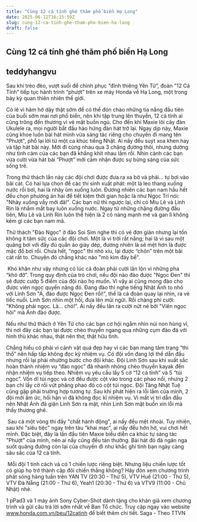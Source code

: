 ```yaml
---
title: "Cùng 12 cá tính ghé thăm phố biển Hạ Long"
date: 2025-06-12T16:15:59Z
slug: cung-12-ca-tinh-ghe-tham-pho-bien-ha-long
draft: false
---
```


## Cùng 12 cá tính ghé thăm phố biển Hạ Long

## teddyhangvu

Sau khi trèo đèo, vượt suối để chinh phục “đỉnh thiêng Yên Tử”, đoàn "12 Cá Tính” tiếp tục hành trình “phượt” trên xe máy Honda về Hạ Long, một trong bảy kỳ quan thiên nhiên thế giới.

Có lẽ vì hăm hở dậy thật sớm để có thể đón chào những tia nắng đầu tiên của buổi sớm mai nơi phố biển, nên khi tập trung lên thuyền, 12 cá tính ai cũng trông đến thương vì vẻ mặt buồn ngủ. Cho đến khi Maxie lôi cây đàn Ukulele ra, mọi người bắt đầu hào hứng đàn hát trở lại. Ngay dịp này, Maxie cũng khoe luôn bài hát mình vừa sáng tác riêng cho chuyến đi mang tên "Phượt", phổ lại lời từ một ca khúc tiếng Nhật. Ai nấy đều suýt xoa khen hay và tập hát bài này. Mới đi cùng nhau qua 3 chặng đường thôi, nhưng dường như tình cảm của các bạn đã khắng khít nhau lắm rồi. Nhìn cảnh các bạn vừa cười vừa hát bài “Phượt” mới cảm nhận được sự bừng sáng của sức sống trẻ.

Trong thử thách lần này các đội chơi được đưa ra xa bờ và phải... tự bơi vào bãi cát. Có hai lựa chọn để các thí sinh xuất phát: một là leo thang xuống nước rồi bơi, hai là nhảy ùm xuống luôn. Đương nhiên các bạn nam hầu hết đều chọn phương án hai để tiết kiệm thời gian hoặc là như Ngọc Trí nói: "Nhảy xuống vầy mới đã!". Các bạn nữ thì ngược lại, chỉ có Miu Lê và Linh Rin là nhắm mắt bay luôn xuống nước. Ngay từ những chặng đường đầu tiên, Miu Lê và Linh Rin luôn thể hiện là 2 cô nàng mạnh mẽ và gan lì không kém gì các bạn nam mà.

Thử thách "Đào Ngọc" ở đảo Soi Sim nghe thì có vẻ đơn giản nhưng lại tốn không ít tâm sức của các đội chơi. Một là vì trời rất nắng; hai là vì sau một quãng bơi với đầy đủ quần áo giày dép, đương nhiên là sẽ mệt hơn là được mặc đồ bơi rồi. Chưa hết, "ngọc" thì nhỏ xíu, lại được “chôn” trên một bãi cát rất to. Chuyện đó chẳng khác nào "mò kim đáy bể".

​
Khó khăn như vậy nhưng có lúc cả đoàn phải cười lăn lộn vì những pha “khó đỡ”. Trong quy định của trò chơi, nếu đội nào đào được "Ngọc Đen" thì sẽ được cướp 5 điểm của đội nào họ muốn. Vì vậy ai cũng mong đào cho được viên ngọc quyền năng đó. Đang đào thì nghe tiếng Nhật Ánh to nhỏ với Linh Sơn "Á, đào được Ngọc Đen rồi!", thế là cả đoàn quay lại nhìn, ra vẻ tiếc nuối. Linh Sơn nhìn một hồi, đưa lên mũi ngửi. Rồi chàng phì cười: "Không phải ngọc. Là… chó!". Ai nấy đều lăn ra cười nứt nẻ bởi "Viên ngọc hôi" mà Ánh đào được.

Nếu như thử thách ở Yên Tử cho các bạn cơ hội ngắm nhìn núi non hùng vĩ, thì nơi đây các bạn lại được chèo thuyền ngang qua những cụm đảo đá với hình thù khác nhau, thật nên thơ, thật hữu tình.

Chẳng hiểu có phải vì cảnh vật quá đẹp hay vì các bạn mang tâm trạng “thi thố” nên hấp tấp không đọc kỹ nhiệm vụ. Có đội vốn đang lợi thế dẫn đầu nhưng rồi lại phải nhường bước cho đội khác. Đội Linh Sơn sau khi xuất sắc hoàn thành nhiệm vụ “đào ngọc” đã nhanh nhóng chèo thuyền kayak đến nhận nhiệm vụ tiếp theo. Nhiệm vụ yêu cầu lấy 5 cờ “12 cá tính” và 5 “túi ngọc”. Vốn dĩ túi ngọc và cờ đều được cột vào trong các phao nổi, nhưng 2 bạn chỉ lấy cờ rồi vứt phăng phao đỏ có cột túi ngọc. Đội Tăng Nhật Tuệ cũng gặp phải trường hợp tương tự. Sau khi phát hiện ra lỗi lầm của mình, 2 đội mới ấm ức, hối hận vì đã không đọc kĩ nhiệm vụ. Vì mất vị trí dẫn đầu nên Nhật Ánh đã giận Linh Sơn ra mặt, nhìn Linh Sơn mặt buồn xin lỗi mà thấy thương ghê.

​
Sau cả một vòng thi đầy "chất hành động", ai nấy đều mệt nhoài. Tuy nhiên, sau khi "siêu tiệc" ngay trên tàu “khai mạc”, ai nấy đều hớn hở, vui chơi hết mình. Đặc biệt, đây là lần đầu tiên Maxie biểu diễn ca khúc tự sáng tác "Phượt" của mình, nên ai nấy cũng đều tán thưởng. Bài hát đó đã ngân nga suốt quãng đường còn lại của chuyến đi như khắc ghi tình bạn ngày càng sâu sắc của 12 cá tính.

​
Mỗi đội 1 tính cách và có 1 chiến lược riêng biệt. Nhưng liệu chiến lược tốt có giúp họ trở thành cặp đôi chiến thắng không? Hãy đón xem chương trình phát sóng hàng tuần trên YAN TV (20:30 - Thứ 5), VTV Huế (21:00 - Thứ 5), VTV Đà Nẵng (21:00 - Thứ 6), Yeah1 (20:30 - Thứ 6) và VTV9 (11:00 - Chủ Nhật) nhé.

1 pPad3 và 1 máy ảnh Sony Cyber-Shot dành tặng cho khán giả xem chương trình và gửi câu trả lời sớm nhất về Ban Tổ chức. Truy cập ngay vào website www.honda.com.vn/beu/12catinh để biết thêm chi tiết.
Saga - Theo TTVN